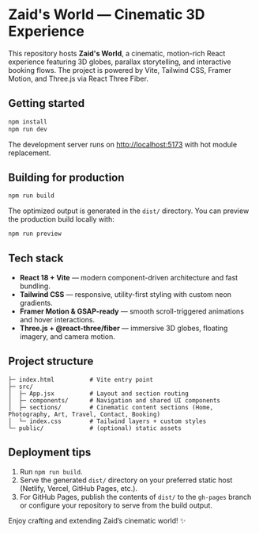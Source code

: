 # Zaid's World — Cinematic 3D Experience

This repository hosts **Zaid's World**, a cinematic, motion-rich React experience featuring 3D globes, parallax storytelling, and interactive booking flows. The project is powered by Vite, Tailwind CSS, Framer Motion, and Three.js via React Three Fiber.

## Getting started

```bash
npm install
npm run dev
```

The development server runs on [http://localhost:5173](http://localhost:5173) with hot module replacement.

## Building for production

```bash
npm run build
```

The optimized output is generated in the `dist/` directory. You can preview the production build locally with:

```bash
npm run preview
```

## Tech stack

- **React 18 + Vite** — modern component-driven architecture and fast bundling.
- **Tailwind CSS** — responsive, utility-first styling with custom neon gradients.
- **Framer Motion & GSAP-ready** — smooth scroll-triggered animations and hover interactions.
- **Three.js + @react-three/fiber** — immersive 3D globes, floating imagery, and camera motion.

## Project structure

```
├─ index.html          # Vite entry point
├─ src/
│  ├─ App.jsx          # Layout and section routing
│  ├─ components/      # Navigation and shared UI components
│  ├─ sections/        # Cinematic content sections (Home, Photography, Art, Travel, Contact, Booking)
│  └─ index.css        # Tailwind layers + custom styles
└─ public/             # (optional) static assets
```

## Deployment tips

1. Run `npm run build`.
2. Serve the generated `dist/` directory on your preferred static host (Netlify, Vercel, GitHub Pages, etc.).
3. For GitHub Pages, publish the contents of `dist/` to the `gh-pages` branch or configure your repository to serve from the build output.

Enjoy crafting and extending Zaid’s cinematic world! ✨

